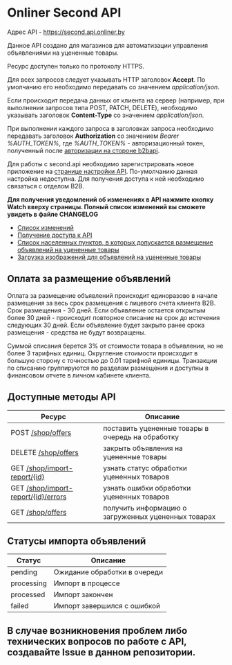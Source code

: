 # Onliner Second API

Адрес API - https://second.api.onliner.by

Данное API создано для магазинов для автоматизации управления объявлениями на уцененные товары. 

Ресурс доступен только по протоколу HTTPS.

Для всех запросов следует указывать HTTP заголовок **Accept**. По умолчанию его необходимо передавать со значением *application/json*.

Если происходит передача данных от клиента на сервер (например, при выполнении запросов типа POST, PATCH, DELETE), необходимо указывать заголовок **Content-Type** со значением *application/json*.

При выполнении каждого запроса в заголовках запроса необходимо передавать заголовок **Authorization** cо значением *Bearer %AUTH_TOKEN%*,
где *%AUTH_TOKEN%* - авторизационный токен, полученный после [авторизации на стороне b2bapi](https://github.com/onlinerby/onliner-b2b-api/blob/master/docs/oauth20.md).

Для работы с second.api необходимо зарегистрировать новое приложение на [странице настройки API](http://b2b.onliner.by/api).
По-умолчанию данная настройка недоступна. Для получения доступа к ней необходимо связаться с отделом B2B.

**Для получения уведомлений об изменениях в API нажмите кнопку Watch вверху страницы. Полный список изменений вы сможете увидеть в файле CHANGELOG**

- [Список изменений](CHANGELOG.md)
- [Получение доступа к API](https://github.com/onlinerby/onliner-b2b-api/blob/master/docs/oauth20.md)
- [Список населенных пунктов, в которых допускается размещение объявлений на уцененные товары](docs/towns.md)
- [Загрузка изображений для объявлений на уцененные товары](docs/upload_images.md)

## Оплата за размещение объявлений 

Оплата за размещение объявлений происходит единоразово в начале размещения за весь срок размещения с лицевого счета клиента B2B.
Срок размещения - 30 дней. 
Если объявление остается открытым более 30 дней - происходит повторное списание на срок до истечения следующих 30 дней.
Если объявление будет закрыто ранее срока размещения - средства не будут возвращены.

Суммой списания берется 3% от стоимости товара в объявлении, но не более 3 тарифных единиц. 
Округление стоимости происходит в большую сторону с точностью до 0.01 тарифной единицы. 
Транзакции по списанию группируются по разделам размещения и доступны в финансовом отчете в личном кабинете клиента. 

## Доступные методы API

|Ресурс|Описание|
|---|---|
| POST [/shop/offers](/docs/send_offers.md)| поставить уцененные товары в очередь на обработку |
| DELETE [/shop/offers](/docs/close_offers.md) | закрыть объявления на уцененные товары |
| GET [/shop/import-report/{id}](/docs/get_import_report.md)| узнать статус обработки уцененных товаров |
| GET [/shop/import-report/{id}/errors](/docs/get_import_errors.md)| узнать ошибки обработки уцененных товаров |
| GET [/shop/offers](/docs/get_offers.md)| получить информацию о загруженных уцененных товарах |

## Статусы импорта объявлений<a name="import-statuses"></a>

|Статус|Описание|
|---|---|
|pending|Ожидание обработки в очереди|
|processing|Импорт в процессе|
|processed|Импорт закончен|
|failed|Импорт завершился с ошибкой|

## В случае возникновения проблем либо технических вопросов по работе с API, создавайте Issue в данном репозитории.
